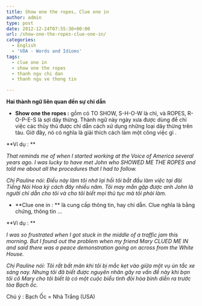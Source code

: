 ```yaml
---
title: Show one the ropes, Clue one in
author: admin
type: post
date: 2012-12-24T07:55:30+00:00
url: /show-one-the-ropes-clue-one-in/
categories:
  - English
  - 'VOA - Words and Idioms'
tags:
  - clue one in
  - show one the ropes
  - thanh ngu chi dan
  - thanh ngu ve thong tin

---
```

**Hai thành ngữ liên quan đến sự chỉ dẫn**

  * <span style="line-height: 15px;"><strong>Show one the ropes :</strong> gồm có TO SHOW, S-H-O-W là chỉ, và ROPES, R-O-P-E-S là sợi dây thừng. Thành ngữ này ngày xưa được dùng để chỉ việc các thủy thủ được chỉ dẫn cách xử dụng những loại dây thừng trên tàu. Giờ đây, nó có nghĩa là giải thích cách làm một công việc gì .<br /> </span>

**Ví dụ : **

_That reminds me of when I started working at the Voice of America several years ago. I was lucky to have met John who SHOWED ME THE ROPES and told me about all the procedures that I had to follow._

_Chị Pauline nói: Điều này làm tôi nhớ lại hồi tôi bắt đầu làm việc tại đài Tiếng Nói Hoa kỳ cách đây nhiều năm. Tôi may mắn gặp được anh John là người chỉ dẫn cho tôi và cho tôi biết mọi thủ tục mà tôi phải làm._

  * **Clue one in : ** là cung cấp thông tin, hay chỉ dẫn. Clue nghĩa là bằng chứng, thông tin &#8230;

**Ví dụ : **

_I was so frustrated when I got stuck in the middle of a traffic jam this morning. But I found out the problem when my friend Mary CLUED ME IN and said there was a peace demonstration going on across from the White House._

_Chị Pauline nói: Tôi rất bất mãn khi tôi bị mắc kẹt vào giữa một vụ ùn tắc xe sáng nay. Nhưng tôi đã biết được nguyên nhân gây ra vấn đề này khi bạn tôi cô Mary cho tôi biết là có một cuộc biểu tình đòi hòa bình diễn ra trước tòa Bạch ốc._

Chú ý : Bạch Ốc = Nhà Trắng (USA)
